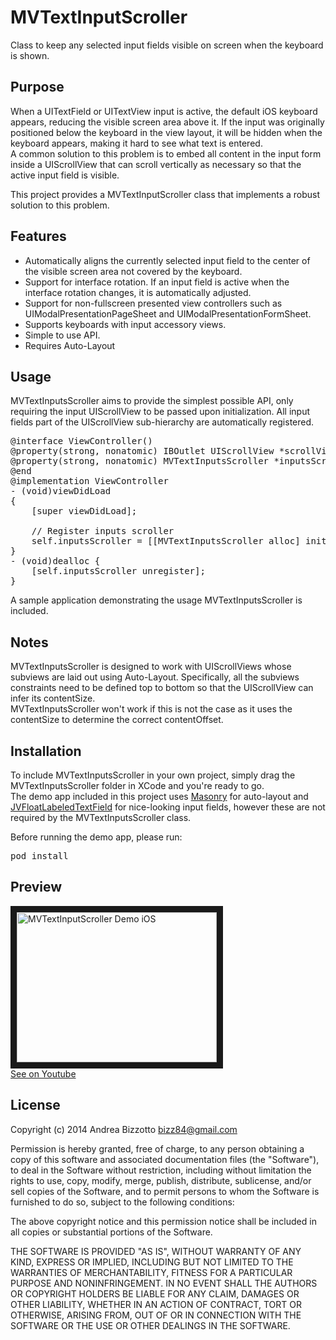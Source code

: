 MVTextInputScroller
===================

Class to keep any selected input fields visible on screen when the keyboard is shown.

Purpose
-------------------------------------------------------

When a UITextField or UITextView input is active, the default iOS keyboard appears, reducing the visible screen area above it.
If the input was originally positioned below the keyboard in the view layout, it will be hidden when the keyboard appears, making it hard to see what text is entered.<br/>
A common solution to this problem is to embed all content in the input form inside a UIScrollView that can scroll vertically as necessary so that the active input field is visible.

This project provides a MVTextInputScroller class that implements a robust solution to this problem.

Features
-------------------------------------------------------
- Automatically aligns the currently selected input field to the center of the visible screen area not covered by the keyboard.
- Support for interface rotation. If an input field is active when the interface rotation changes, it is automatically adjusted.
- Support for non-fullscreen presented view controllers such as UIModalPresentationPageSheet and UIModalPresentationFormSheet.
- Supports keyboards with input accessory views.
- Simple to use API.
- Requires Auto-Layout

Usage
-------------------------------------------------------
MVTextInputsScroller aims to provide the simplest possible API, only requiring the input UIScrollView to be passed upon initialization. All input fields part of the UIScrollView sub-hierarchy are automatically registered.

<pre>
@interface ViewController()<UITextFieldDelegate, UITextViewDelegate>
@property(strong, nonatomic) IBOutlet UIScrollView *scrollView;
@property(strong, nonatomic) MVTextInputsScroller *inputsScroller;
@end
@implementation ViewController
- (void)viewDidLoad
{
    [super viewDidLoad];

    // Register inputs scroller
    self.inputsScroller = [[MVTextInputsScroller alloc] initWithScrollView:self.scrollView];
}
- (void)dealloc {
    [self.inputsScroller unregister];
}
</pre>

A sample application demonstrating the usage MVTextInputsScroller is included.

Notes
-------------------------------------------------------
MVTextInputsScroller is designed to work with UIScrollViews whose subviews are laid out using Auto-Layout. Specifically, all the subviews constraints need to be defined top to bottom so that the UIScrollView can infer its contentSize.<br/>
MVTextInputsScroller won't work if this is not the case as it uses the contentSize to determine the correct contentOffset.

Installation
-------------------------------------------------------
To include MVTextInputsScroller in your own project, simply drag the MVTextInputsScroller folder in XCode and you're ready to go.<br/>
The demo app included in this project uses [Masonry](https://github.com/cloudkite/Masonry) for auto-layout and [JVFloatLabeledTextField](https://github.com/jverdi/JVFloatLabeledTextField) for nice-looking input fields, however these are not required by the MVTextInputsScroller class.<br/>

Before running the demo app, please run:
<pre>
pod install
</pre>

Preview
-------------------------------------------------------
<a href="http://www.youtube.com/watch?feature=player_embedded&v=Z2jliMEIIOU
" target="_blank"><img src="http://img.youtube.com/vi/Z2jliMEIIOU/0.jpg" 
alt="MVTextInputScroller Demo iOS" width="320" height="240" border="10" /></a><br/>
[See on Youtube](https://www.youtube.com/watch?v=Z2jliMEIIOU)

License
-------------------------------------------------------
Copyright (c) 2014 Andrea Bizzotto bizz84@gmail.com

Permission is hereby granted, free of charge, to any person obtaining a copy of this software and associated documentation files (the "Software"), to deal in the Software without restriction, including without limitation the rights to use, copy, modify, merge, publish, distribute, sublicense, and/or sell copies of the Software, and to permit persons to whom the Software is furnished to do so, subject to the following conditions:

The above copyright notice and this permission notice shall be included in all copies or substantial portions of the Software.

THE SOFTWARE IS PROVIDED "AS IS", WITHOUT WARRANTY OF ANY KIND, EXPRESS OR IMPLIED, INCLUDING BUT NOT LIMITED TO THE WARRANTIES OF MERCHANTABILITY, FITNESS FOR A PARTICULAR PURPOSE AND NONINFRINGEMENT. IN NO EVENT SHALL THE AUTHORS OR COPYRIGHT HOLDERS BE LIABLE FOR ANY CLAIM, DAMAGES OR OTHER LIABILITY, WHETHER IN AN ACTION OF CONTRACT, TORT OR OTHERWISE, ARISING FROM, OUT OF OR IN CONNECTION WITH THE SOFTWARE OR THE USE OR OTHER DEALINGS IN THE SOFTWARE.
